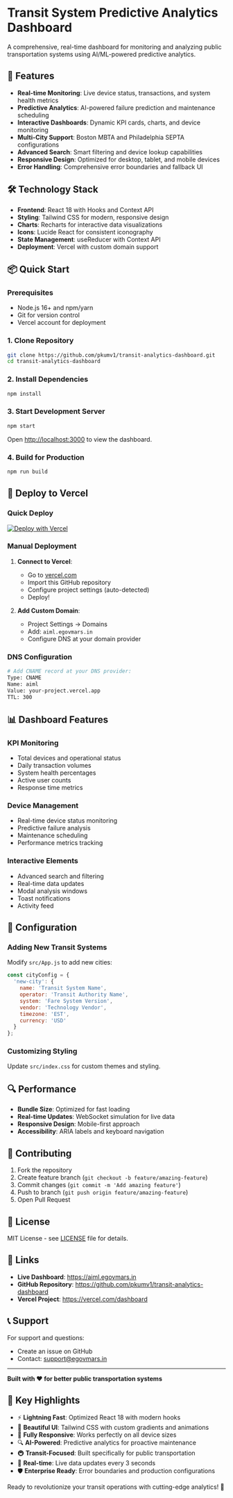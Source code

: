 # Transit System Predictive Analytics Dashboard

A comprehensive, real-time dashboard for monitoring and analyzing public transportation systems using AI/ML-powered predictive analytics.

## 🚀 Features

- **Real-time Monitoring**: Live device status, transactions, and system health metrics
- **Predictive Analytics**: AI-powered failure prediction and maintenance scheduling  
- **Interactive Dashboards**: Dynamic KPI cards, charts, and device monitoring
- **Multi-City Support**: Boston MBTA and Philadelphia SEPTA configurations
- **Advanced Search**: Smart filtering and device lookup capabilities
- **Responsive Design**: Optimized for desktop, tablet, and mobile devices
- **Error Handling**: Comprehensive error boundaries and fallback UI

## 🛠 Technology Stack

- **Frontend**: React 18 with Hooks and Context API
- **Styling**: Tailwind CSS for modern, responsive design
- **Charts**: Recharts for interactive data visualizations
- **Icons**: Lucide React for consistent iconography
- **State Management**: useReducer with Context API
- **Deployment**: Vercel with custom domain support

## 📦 Quick Start

### Prerequisites

- Node.js 16+ and npm/yarn
- Git for version control
- Vercel account for deployment

### 1. Clone Repository

```bash
git clone https://github.com/pkumv1/transit-analytics-dashboard.git
cd transit-analytics-dashboard
```

### 2. Install Dependencies

```bash
npm install
```

### 3. Start Development Server

```bash
npm start
```

Open [http://localhost:3000](http://localhost:3000) to view the dashboard.

### 4. Build for Production

```bash
npm run build
```

## 🚀 Deploy to Vercel

### Quick Deploy

[![Deploy with Vercel](https://vercel.com/button)](https://vercel.com/new/clone?repository-url=https://github.com/pkumv1/transit-analytics-dashboard)

### Manual Deployment

1. **Connect to Vercel**:
   - Go to [vercel.com](https://vercel.com)
   - Import this GitHub repository
   - Configure project settings (auto-detected)
   - Deploy!

2. **Add Custom Domain**:
   - Project Settings → Domains
   - Add: `aiml.egovmars.in`
   - Configure DNS at your domain provider

### DNS Configuration

```bash
# Add CNAME record at your DNS provider:
Type: CNAME
Name: aiml
Value: your-project.vercel.app
TTL: 300
```

## 📊 Dashboard Features

### KPI Monitoring
- Total devices and operational status
- Daily transaction volumes
- System health percentages  
- Active user counts
- Response time metrics

### Device Management
- Real-time device status monitoring
- Predictive failure analysis
- Maintenance scheduling
- Performance metrics tracking

### Interactive Elements
- Advanced search and filtering
- Real-time data updates
- Modal analysis windows
- Toast notifications
- Activity feed

## 🔧 Configuration

### Adding New Transit Systems

Modify `src/App.js` to add new cities:

```javascript
const cityConfig = {
  'new-city': {
    name: 'Transit System Name',
    operator: 'Transit Authority Name',
    system: 'Fare System Version',
    vendor: 'Technology Vendor',
    timezone: 'EST',
    currency: 'USD'
  }
};
```

### Customizing Styling

Update `src/index.css` for custom themes and styling.

## 🔍 Performance

- **Bundle Size**: Optimized for fast loading
- **Real-time Updates**: WebSocket simulation for live data
- **Responsive Design**: Mobile-first approach
- **Accessibility**: ARIA labels and keyboard navigation

## 🤝 Contributing

1. Fork the repository
2. Create feature branch (`git checkout -b feature/amazing-feature`)
3. Commit changes (`git commit -m 'Add amazing feature'`)
4. Push to branch (`git push origin feature/amazing-feature`)
5. Open Pull Request

## 📝 License

MIT License - see [LICENSE](LICENSE) file for details.

## 🔗 Links

- **Live Dashboard**: https://aiml.egovmars.in
- **GitHub Repository**: https://github.com/pkumv1/transit-analytics-dashboard
- **Vercel Project**: https://vercel.com/dashboard

## 📞 Support

For support and questions:
- Create an issue on GitHub
- Contact: support@egovmars.in

---

**Built with ❤️ for better public transportation systems**

## 🌟 Key Highlights

- ⚡ **Lightning Fast**: Optimized React 18 with modern hooks
- 🎨 **Beautiful UI**: Tailwind CSS with custom gradients and animations
- 📱 **Fully Responsive**: Works perfectly on all device sizes
- 🔍 **AI-Powered**: Predictive analytics for proactive maintenance
- 🚇 **Transit-Focused**: Built specifically for public transportation
- 🔄 **Real-time**: Live data updates every 3 seconds
- 🛡️ **Enterprise Ready**: Error boundaries and production configurations

Ready to revolutionize your transit operations with cutting-edge analytics! 🚀